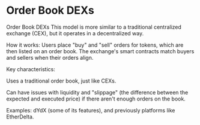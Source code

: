 # Order Book DEXs


Order Book DEXs
This model is more similar to a traditional centralized exchange (CEX), but it operates in a decentralized way.

How it works: Users place "buy" and "sell" orders for tokens, which are then listed on an order book. The exchange's smart contracts match buyers and sellers when their orders align.


Key characteristics:

Uses a traditional order book, just like CEXs.

Can have issues with liquidity and "slippage" (the difference between the expected and executed price) if there aren't enough orders on the book.

Examples: dYdX (some of its features), and previously platforms like EtherDelta.

